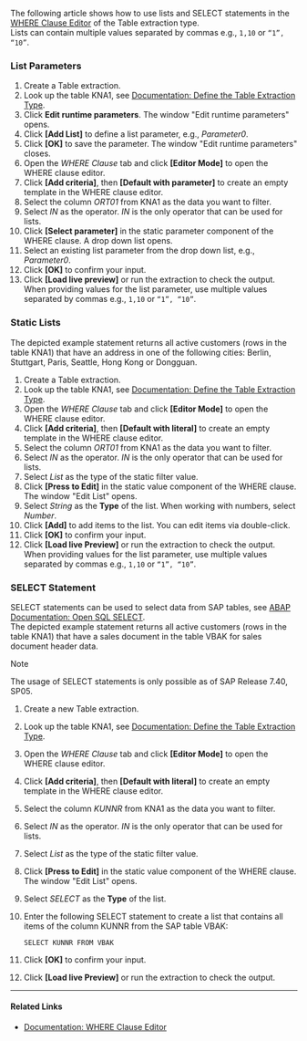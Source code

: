 The following article shows how to use lists and SELECT statements in the [WHERE Clause Editor](../../documentation/table/where-clause/#where-clause-editor) of the Table extraction type.\
Lists can contain multiple values separated by commas e.g., `1,10` or `“1”, “10”`.

### List Parameters

1. Create a Table extraction.
1. Look up the table KNA1, see [Documentation: Define the Table Extraction Type](../../documentation/table/#define-the-table-extraction-type).
1. Click **Edit runtime parameters**. The window "Edit runtime parameters" opens.
1. Click **[Add List]** to define a list parameter, e.g., *Parameter0*.
1. Click **[OK]** to save the parameter. The window "Edit runtime parameters" closes.
1. Open the *WHERE Clause* tab and click **[Editor Mode]** to open the WHERE clause editor.
1. Click **[Add criteria]**, then **[Default with parameter]** to create an empty template in the WHERE clause editor.
1. Select the column *ORT01* from KNA1 as the data you want to filter.
1. Select *IN* as the operator. *IN* is the only operator that can be used for lists.
1. Click **[Select parameter]** in the static parameter component of the WHERE clause. A drop down list opens.
1. Select an existing list parameter from the drop down list, e.g., *Parameter0*.
1. Click **[OK]** to confirm your input.
1. Click **[Load live preview]** or run the extraction to check the output.\
   When providing values for the list parameter, use multiple values separated by commas e.g., `1,10` or `“1”, “10”`.

### Static Lists

The depicted example statement returns all active customers (rows in the table KNA1) that have an address in one of the following cities: Berlin, Stuttgart, Paris, Seattle, Hong Kong or Dongguan.

1. Create a Table extraction.
1. Look up the table KNA1, see [Documentation: Define the Table Extraction Type](../../documentation/table/#define-the-table-extraction-type).
1. Open the *WHERE Clause* tab and click **[Editor Mode]** to open the WHERE clause editor.
1. Click **[Add criteria]**, then **[Default with literal]** to create an empty template in the WHERE clause editor.
1. Select the column *ORT01* from KNA1 as the data you want to filter.
1. Select *IN* as the operator. *IN* is the only operator that can be used for lists.
1. Select *List* as the type of the static filter value.
1. Click **[Press to Edit]** in the static value component of the WHERE clause. The window "Edit List" opens.
1. Select *String* as the **Type** of the list. When working with numbers, select *Number*.
1. Click **[Add]** to add items to the list. You can edit items via double-click.
1. Click **[OK]** to confirm your input.
1. Click **[Load live Preview]** or run the extraction to check the output.\
   When providing values for the list parameter, use multiple values separated by commas e.g., `1,10` or `“1”, “10”`.

### SELECT Statement

SELECT statements can be used to select data from SAP tables, see [ABAP Documentation: Open SQL SELECT](https://help.sap.com/doc/abapdocu_750_index_htm/7.50/en-us/abapselect.htm).\
The depicted example statement returns all active customers (rows in the table KNA1) that have a sales document in the table VBAK for sales document header data.

Note

The usage of SELECT statements is only possible as of SAP Release 7.40, SP05.

1. Create a new Table extraction.

1. Look up the table KNA1, see [Documentation: Define the Table Extraction Type](../../documentation/table/#define-the-table-extraction-type).

1. Open the *WHERE Clause* tab and click **[Editor Mode]** to open the WHERE clause editor.

1. Click **[Add criteria]**, then **[Default with literal]** to create an empty template in the WHERE clause editor.

1. Select the column *KUNNR* from KNA1 as the data you want to filter.

1. Select *IN* as the operator. *IN* is the only operator that can be used for lists.

1. Select *List* as the type of the static filter value.

1. Click **[Press to Edit]** in the static value component of the WHERE clause. The window "Edit List" opens.

1. Select *SELECT* as the **Type** of the list.

1. Enter the following SELECT statement to create a list that contains all items of the column KUNNR from the SAP table VBAK:

   ```text
   SELECT KUNNR FROM VBAK

   ```

1. Click **[OK]** to confirm your input.

1. Click **[Load live Preview]** or run the extraction to check the output.

______________________________________________________________________

#### Related Links

- [Documentation: WHERE Clause Editor](../../documentation/table/where-clause/#where-clause-editor)
